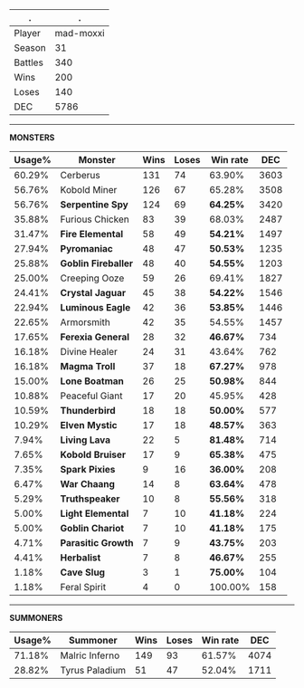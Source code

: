 .|.
|-|-
Player|mad-moxxi
Season|31
Battles|340
Wins|200
Loses|140
DEC|5786

---
**MONSTERS**

Usage%|Monster|Wins|Loses|Win rate|DEC|
-|-|-|-|-|-|
60.29%|Cerberus|131|74|63.90%|3603|
56.76%|Kobold Miner|126|67|65.28%|3508|
56.76%|**Serpentine Spy**|124|69|**64.25%**|3420|
35.88%|Furious Chicken|83|39|68.03%|2487|
31.47%|**Fire Elemental**|58|49|**54.21%**|1497|
27.94%|**Pyromaniac**|48|47|**50.53%**|1235|
25.88%|**Goblin Fireballer**|48|40|**54.55%**|1203|
25.00%|Creeping Ooze|59|26|69.41%|1827|
24.41%|**Crystal Jaguar**|45|38|**54.22%**|1546|
22.94%|**Luminous Eagle**|42|36|**53.85%**|1446|
22.65%|Armorsmith|42|35|54.55%|1457|
17.65%|**Ferexia General**|28|32|**46.67%**|734|
16.18%|Divine Healer|24|31|43.64%|762|
16.18%|**Magma Troll**|37|18|**67.27%**|978|
15.00%|**Lone Boatman**|26|25|**50.98%**|844|
10.88%|Peaceful Giant|17|20|45.95%|428|
10.59%|**Thunderbird**|18|18|**50.00%**|577|
10.29%|**Elven Mystic**|17|18|**48.57%**|363|
7.94%|**Living Lava**|22|5|**81.48%**|714|
7.65%|**Kobold Bruiser**|17|9|**65.38%**|475|
7.35%|**Spark Pixies**|9|16|**36.00%**|208|
6.47%|**War Chaang**|14|8|**63.64%**|478|
5.29%|**Truthspeaker**|10|8|**55.56%**|318|
5.00%|**Light Elemental**|7|10|**41.18%**|224|
5.00%|**Goblin Chariot**|7|10|**41.18%**|175|
4.71%|**Parasitic Growth**|7|9|**43.75%**|203|
4.41%|**Herbalist**|7|8|**46.67%**|255|
1.18%|**Cave Slug**|3|1|**75.00%**|104|
1.18%|Feral Spirit|4|0|100.00%|158|

---
**SUMMONERS**

Usage%|Summoner|Wins|Loses|Win rate|DEC|
-|-|-|-|-|-|
71.18%|Malric Inferno|149|93|61.57%|4074|
28.82%|Tyrus Paladium|51|47|52.04%|1711|
